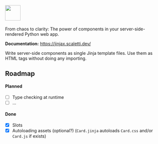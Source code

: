 <h1>
  <img src="https://github.com/jpsca/jinjax/raw/main/jinjax-logo.png" height="50" align="top">
</h1>

From chaos to clarity: The power of components in your server-side-rendered Python web app.

**Documentation:** https://jinjax.scaletti.dev/

Write server-side components as single Jinja template files.
Use them as HTML tags without doing any importing.


## Roadmap

#### Planned
- [ ] Type checking at runtime
- [ ] ...

#### Done
- [x] Slots
- [x] Autoloading assets (optional?) (`Card.jinja` autoloads `Card.css` and/or `Card.js` if exists)
